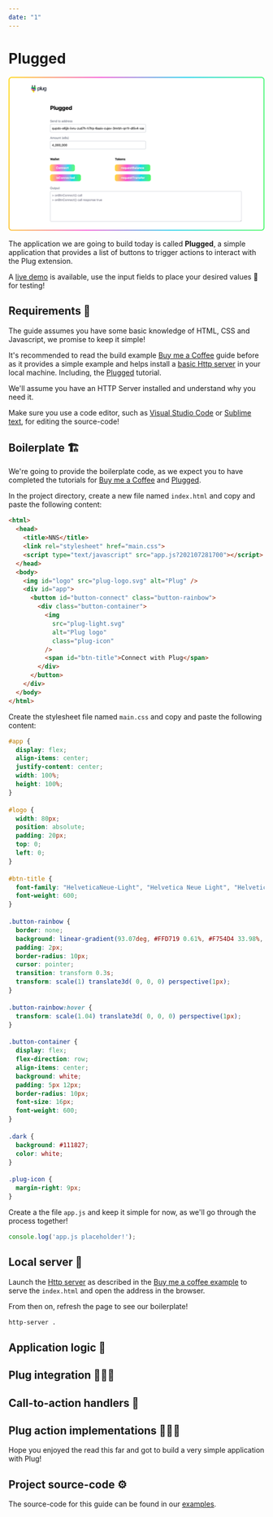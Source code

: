 ```yaml
---
date: "1"
---
```


# Plugged

![](imgs/plugged-example.png)

The application we are going to build today is called **Plugged**, a simple application that provides a list of buttons to trigger actions to interact with the Plug extension.

A [live demo](http://demo.plugwallet.ooo/plugged/) is available, use the input fields to place your desired values 🎁 for testing!

## Requirements 🤔

The guide assumes you have some basic knowledge of HTML, CSS and Javascript, we promise to keep it simple!

It's recommended to read the build example [Buy me a Coffee](build-app-buy-me-a-coffee.md) guide before as it provides a simple example and helps install a [basic Http server](build-app-buy-me-a-coffee.md#http-server) in your local machine. Including, the [Plugged](plugged.md) tutorial.

We'll assume you have an HTTP Server installed and understand why you need it.

Make sure you use a code editor, such as [Visual Studio Code](https://code.visualstudio.com/) or [Sublime text](https://www.sublimetext.com/), for editing the source-code!

## Boilerplate 🏗

We're going to provide the boilerplate code, as we expect you to have completed the tutorials for [Buy me a Coffee](build-app-buy-me-a-coffee.md) and [Plugged](plugged.md).

In the project directory, create a new file named `index.html` and copy and paste the following content:

```html
<html>
  <head>
    <title>NNS</title>
    <link rel="stylesheet" href="main.css">
    <script type="text/javascript" src="app.js?202107281700"></script>
  </head>
  <body>
    <img id="logo" src="plug-logo.svg" alt="Plug" />
    <div id="app">
      <button id="button-connect" class="button-rainbow">
        <div class="button-container">
          <img
            src="plug-light.svg"
            alt="Plug logo"
            class="plug-icon"
          />
          <span id="btn-title">Connect with Plug</span>
        </div>
      </button>
    </div>
  </body>
</html>
```

Create the stylesheet file named `main.css` and copy and paste the following content:

```css
#app {
  display: flex;
  align-items: center;
  justify-content: center;
  width: 100%;
  height: 100%;
}

#logo {
  width: 80px;
  position: absolute;
  padding: 20px;
  top: 0;
  left: 0;
}

#btn-title {
  font-family: "HelveticaNeue-Light", "Helvetica Neue Light", "Helvetica Neue", Helvetica, Arial, "Lucida Grande", sans-serif;
  font-weight: 600;
}

.button-rainbow {
  border: none;
  background: linear-gradient(93.07deg, #FFD719 0.61%, #F754D4 33.98%, #1FD1EC 65.84%, #48FA6B 97.7%);
  padding: 2px;
  border-radius: 10px;
  cursor: pointer;
  transition: transform 0.3s;
  transform: scale(1) translate3d( 0, 0, 0) perspective(1px);
}

.button-rainbow:hover {
  transform: scale(1.04) translate3d( 0, 0, 0) perspective(1px);
}

.button-container {
  display: flex;
  flex-direction: row;
  align-items: center;
  background: white;
  padding: 5px 12px;
  border-radius: 10px;
  font-size: 16px;
  font-weight: 600;
}

.dark {
  background: #111827;
  color: white;
}

.plug-icon {
  margin-right: 9px;
}
```

Create a the file `app.js` and keep it simple for now, as we'll go through the process together!

```js
console.log('app.js placeholder!');
```

## Local server 🤖

Launch the [Http server](build-app-buy-me-a-coffee.md#http-server) as described in the [Buy me a coffee example](build-app-buy-me-a-coffee.md) to serve the `index.html` and open the address in the browser.

From then on, refresh the page to see our boilerplate!

```sh
http-server .
```

## Application logic 🧠

## Plug integration 👷🏻‍♀️

## Call-to-action handlers 📢

## Plug action implementations 👷🏻‍♀️

Hope you enjoyed the read this far and got to build a very simple application with Plug!

## Project source-code ⚙️

The source-code for this guide can be found in our [examples](https://github.com/Psychedelic/plug-docs/tree/main/examples/nns).


